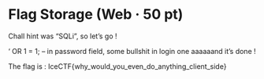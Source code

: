 # Flag Storage (Web · 50 pt)

Chall hint was “SQLi”, so let’s go !

‘ OR 1 = 1; – in password field, some bullshit in login one aaaaaand it’s done !

The flag is : IceCTF{why_would_you_even_do_anything_client_side}
